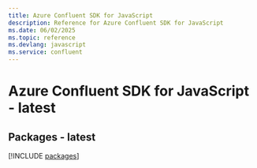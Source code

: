 ```yaml
---
title: Azure Confluent SDK for JavaScript
description: Reference for Azure Confluent SDK for JavaScript
ms.date: 06/02/2025
ms.topic: reference
ms.devlang: javascript
ms.service: confluent
---
```

# Azure Confluent SDK for JavaScript - latest
## Packages - latest
[!INCLUDE [packages](confluent-index.md)]